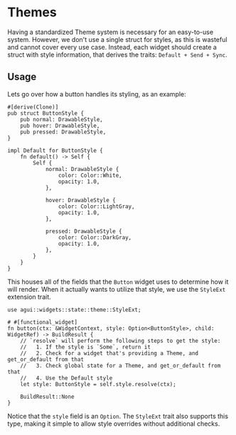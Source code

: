 # Themes

Having a standardized Theme system is necessary for an easy-to-use system. However, we don't use a single struct for styles, as this is wasteful and cannot cover every use case. Instead, each widget should create a struct with style information, that derives the traits: `Default + Send + Sync`.

## Usage

Lets go over how a button handles its styling, as an example:

```rust,noplaypen
#[derive(Clone)]
pub struct ButtonStyle {
    pub normal: DrawableStyle,
    pub hover: DrawableStyle,
    pub pressed: DrawableStyle,
}

impl Default for ButtonStyle {
    fn default() -> Self {
        Self {
            normal: DrawableStyle {
                color: Color::White,
                opacity: 1.0,
            },

            hover: DrawableStyle {
                color: Color::LightGray,
                opacity: 1.0,
            },

            pressed: DrawableStyle {
                color: Color::DarkGray,
                opacity: 1.0,
            },
        }
    }
}
```

This houses all of the fields that the `Button` widget uses to determine how it will render. When it actually wants to utilize that style, we use the `StyleExt` extension trait.

```rust,noplaypen
use agui::widgets::state::theme::StyleExt;

# #[functional_widget]
fn button(ctx: &WidgetContext, style: Option<ButtonStyle>, child: WidgetRef) -> BuildResult {
    // `resolve` will perform the following steps to get the style:
    //   1. If the style is `Some`, return it
    //   2. Check for a widget that's providing a Theme, and get_or_default from that
    //   3. Check global state for a Theme, and get_or_default from that
    //   4. Use the Default style
    let style: ButtonStyle = self.style.resolve(ctx);

    BuildResult::None
}
```

Notice that the `style` field is an `Option`. The `StyleExt` trait also supports this type, making it simple to allow style overrides without additional checks.
